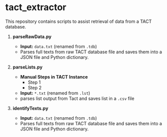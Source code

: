 # tact_extractor
This repository contains scripts to assist retrieval of data from a TACT database.

1. **parseRawData.py**
   - **Input:** `data.txt` (renamed from `.tdb`)
   - Parses full texts from raw TACT database file and saves them into a JSON file and Python dictionary.

2. **parseLists.py**
    - **Manual Steps in TACT Instance**
        - Step 1 
        - Step 2
    - **Input:** `*.txt` (renamed from `.lst`)
    - parses list output from Tact and saves list in a `.csv` file 

3. **identifyTexts.py**
   - **Input:** `data.txt` (renamed from `.tdb`)
   - Parses full texts from raw TACT database file and saves them into a JSON file and Python dictionary.